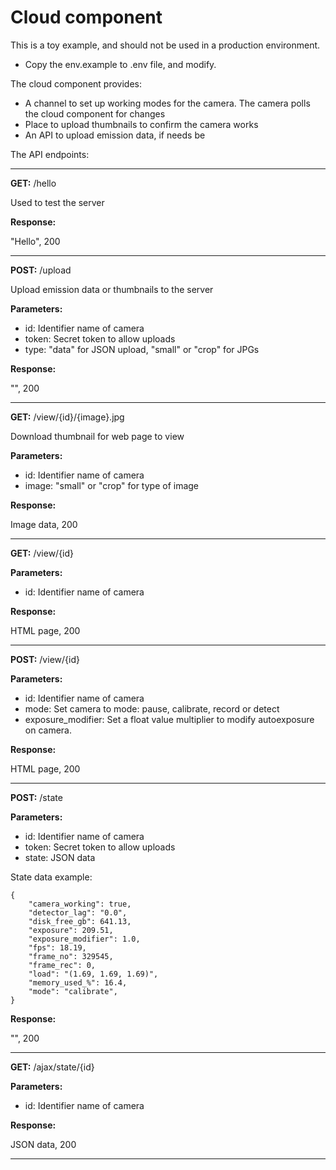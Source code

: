 # Cloud component

This is a toy example, and should not be used in a production environment.

- Copy the env.example to .env file, and modify.


The cloud component provides:

- A channel to set up working modes for the camera. The camera polls
  the cloud component for changes
- Place to upload thumbnails to confirm the camera works
- An API to upload emission data, if needs be


The API endpoints:

----

**GET:** /hello

Used to test the server


**Response:**

"Hello", 200

----

**POST:** /upload

Upload emission data or thumbnails to the server

**Parameters:**

- id: Identifier name of camera
- token: Secret token to allow uploads
- type: "data" for JSON upload, "small" or "crop" for JPGs

**Response:**

"", 200

----


**GET:** /view/{id}/{image}.jpg

Download thumbnail for web page to view

**Parameters:**

- id: Identifier name of camera
- image: "small" or "crop" for type of image

**Response:**

Image data, 200

----

**GET:** /view/{id}

**Parameters:**

- id: Identifier name of camera

**Response:**

HTML page, 200

----

**POST:** /view/{id}

**Parameters:**

- id: Identifier name of camera
- mode: Set camera to mode: pause, calibrate, record or detect
- exposure_modifier: Set a float value multiplier to modify autoexposure on camera.

**Response:**

HTML page, 200

----

**POST:** /state

**Parameters:**

- id: Identifier name of camera
- token: Secret token to allow uploads
- state: JSON data

State data example:
```
{
    "camera_working": true,
    "detector_lag": "0.0",
    "disk_free_gb": 641.13,
    "exposure": 209.51,
    "exposure_modifier": 1.0,
    "fps": 18.19,
    "frame_no": 329545,
    "frame_rec": 0,
    "load": "(1.69, 1.69, 1.69)",
    "memory_used_%": 16.4,
    "mode": "calibrate",
}
```

**Response:**

"", 200

----

**GET:** /ajax/state/{id}

**Parameters:**

- id: Identifier name of camera

**Response:**

JSON data, 200

----
